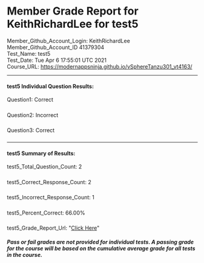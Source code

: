 # Member Grade Report for KeithRichardLee for test5  
   
Member_Github_Account_Login: KeithRichardLee  
Member_Github_Account_ID 41379304  
Test_Name: test5  
Test_Date: Tue Apr  6 17:55:01 UTC 2021  
Course_URL: https://modernappsninja.github.io/vSphereTanzu301_vt4163/  
   
---  
#### test5 Individual Question Results:  
Question1: Correct  
#####  
Question2: Incorrect  
#####  
Question3: Correct  
#####  
---  
#### test5 Summary of Results:  
test5_Total_Question_Count: 2  
#####  
test5_Correct_Response_Count: 2  
#####  
test5_Incorrect_Response_Count: 1  
#####  
test5_Percent_Correct: 66.00%  
#####  
test5_Grade_Report_Url: "[Click Here](https://github.com/modernappsninjas/KeithRichardLee/blob/main/static/userdata/courses/vSphereTanzu301_vt4163/grade_report.pr169.test5.md)"
##### Pass or fail grades are not provided for individual tests. A passing grade for the course will be based on the cumulative average grade for all tests in the course.  

